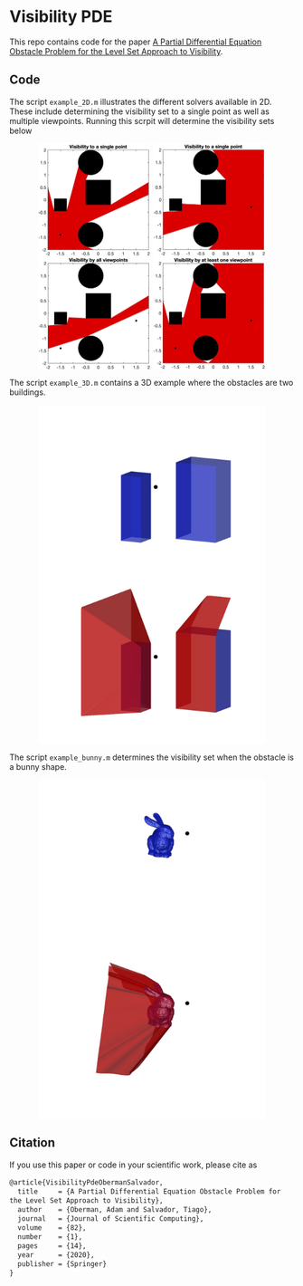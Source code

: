 # Visibility PDE
This repo contains code for the paper [A Partial Differential Equation Obstacle Problem for the Level Set Approach to Visibility](https://doi.org/10.1007/s10915-019-01106-x).

## Code

The script `example_2D.m` illustrates the different solvers available in 2D. These include determining the visibility set to a single point as well as multiple viewpoints.
Running this scrpit will determine the visibility sets below
  
<p align="center">
<img align="middle" src="images/visibility_single_point_1.jpg" width="200" height="200" />
<img align="middle" src="images/visibility_single_point_2.jpg" width="200" height="200" />
<img align="middle" src="images/visibility_all.jpg" width="200" height="200" />
<img align="middle" src="images/visibility_at_least_one.jpg" width="200" height="200" />
</p>

The script `example_3D.m` contains a 3D example where the obstacles are two buildings.
<p align="center">
<img align="middle" src="images/example_3D_obstacles.jpg" width="400" height="300" />
<img align="middle" src="images/example_3D_visibility.jpg" width="400" height="300" />
</p>

The script `example_bunny.m` determines the visibility set when the obstacle is a bunny shape.
<p align="center">
<img align="middle" src="images/example_bunny_obstacles.jpg" width="400" height="300" />
<img align="middle" src="images/example_bunny_visibility.jpg" width="400" height="300" />
</p>

## Citation
If you use this paper or code in your scientific work, please cite as
```
@article{VisibilityPdeObermanSalvador,
  title     = {A Partial Differential Equation Obstacle Problem for the Level Set Approach to Visibility},
  author    = {Oberman, Adam and Salvador, Tiago},
  journal   = {Journal of Scientific Computing},
  volume    = {82},
  number    = {1},
  pages     = {14},
  year      = {2020},
  publisher = {Springer}
}
```
